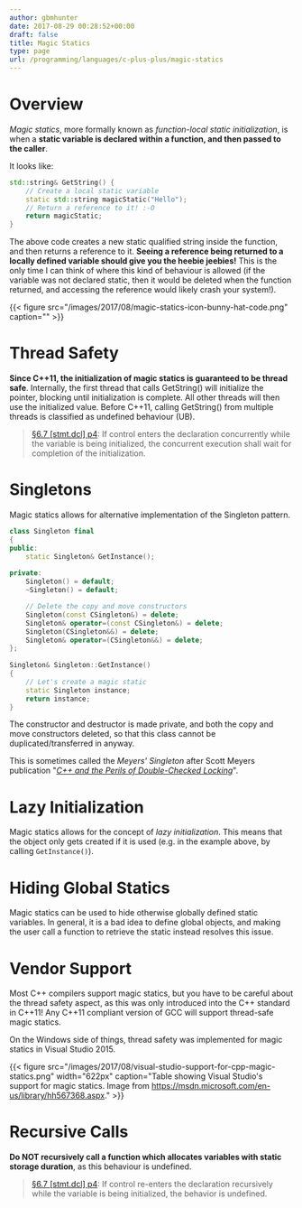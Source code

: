 ```yaml
---
author: gbmhunter
date: 2017-08-29 00:28:52+00:00
draft: false
title: Magic Statics
type: page
url: /programming/languages/c-plus-plus/magic-statics
---
```


# Overview

_Magic statics_, more formally known as _function-local static initialization_, is when a **static variable is declared within a function, and then passed to the caller**.

It looks like:

```c++    
std::string& GetString() {
    // Create a local static variable
    static std::string magicStatic("Hello");
    // Return a reference to it! :-O
    return magicStatic;
}
```

The above code creates a new static qualified string inside the function, and then returns a reference to it. **Seeing a reference being returned to a locally defined variable should give you the heebie jeebies!** This is the only time I can think of where this kind of behaviour is allowed (if the variable was not declared static, then it would be deleted when the function returned, and accessing the reference would likely crash your system!).

{{< figure src="/images/2017/08/magic-statics-icon-bunny-hat-code.png" caption=""  >}}

# Thread Safety

**Since C++11, the initialization of magic statics is guaranteed to be thread safe**. Internally, the first thread that calls GetString() will initialize the pointer, blocking until initialization is complete. All other threads will then use the initialized value. Before C++11, calling GetString() from multiple threads is classified as undefined behaviour (UB).

> [§6.7 [stmt.dcl] p4](http://www.open-std.org/jtc1/sc22/wg21/docs/papers/2012/n3337.pdf): If control enters the declaration concurrently while the variable is being initialized, the concurrent execution shall wait for completion of the initialization.

# Singletons

Magic statics allows for alternative implementation of the Singleton pattern.

```c++    
class Singleton final
{
public:
    static Singleton& GetInstance();
    
private:
    Singleton() = default;
    ~Singleton() = default;

    // Delete the copy and move constructors 
    Singleton(const CSingleton&) = delete;
    Singleton& operator=(const CSingleton&) = delete;
    Singleton(CSingleton&&) = delete;
    Singleton& operator=(CSingleton&&) = delete;
};
    
Singleton& Singleton::GetInstance()
{
    // Let's create a magic static
    static Singleton instance;
    return instance;
}
```

The constructor and destructor is made private, and both the copy and move constructors deleted, so that this class cannot be duplicated/transferred in anyway.

This is sometimes called the _Meyers' Singleton_ after Scott Meyers publication "[_C++ and the Perils of Double-Checked Locking_](/images/2017/08/Scott-Meyers-Cpp-and-the-Perils-of-Double-Checked-Locking.pdf)".

# Lazy Initialization

Magic statics allows for the concept of _lazy initialization_. This means that the object only gets created if it is used (e.g. in the example above, by calling `GetInstance()`).

# Hiding Global Statics

Magic statics can be used to hide otherwise globally defined static variables. In general, it is a bad idea to define global objects, and making the user call a function to retrieve the static instead resolves this issue.

# Vendor Support

Most C++ compilers support magic statics, but you have to be careful about the thread safety aspect, as this was only introduced into the C++ standard in C++11! Any C++11 compliant version of GCC will support thread-safe magic statics.

On the Windows side of things, thread safety was implemented for magic statics in Visual Studio 2015.

{{< figure src="/images/2017/08/visual-studio-support-for-cpp-magic-statics.png" width="622px" caption="Table showing Visual Studio's support for magic statics. Image from https://msdn.microsoft.com/en-us/library/hh567368.aspx."  >}}

# Recursive Calls

**Do NOT recursively call a function which allocates variables with static storage duration**, as this behaviour is undefined.

> [§6.7 [stmt.dcl] p4](http://www.open-std.org/jtc1/sc22/wg21/docs/papers/2012/n3337.pdf): If control re-enters the declaration recursively while the variable is being initialized, the behavior is undefined.
